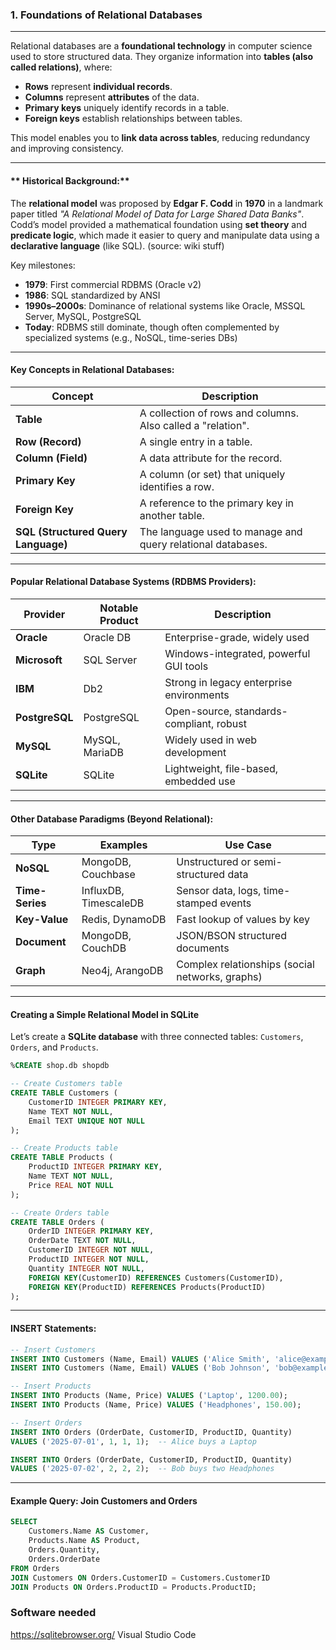 ### **1. Foundations of Relational Databases**

---

Relational databases are a **foundational technology** in computer science used to store structured data. They organize information into **tables (also called relations)**, where:

* **Rows** represent **individual records**.
* **Columns** represent **attributes** of the data.
* **Primary keys** uniquely identify records in a table.
* **Foreign keys** establish relationships between tables.

This model enables you to **link data across tables**, reducing redundancy and improving consistency.

---

#### ** Historical Background:**

The **relational model** was proposed by **Edgar F. Codd** in **1970** in a landmark paper titled *"A Relational Model of Data for Large Shared Data Banks"*. Codd’s model provided a mathematical foundation using **set theory** and **predicate logic**, which made it easier to query and manipulate data using a **declarative language** (like SQL). (source: wiki stuff)

Key milestones:

* **1979**: First commercial RDBMS (Oracle v2)
* **1986**: SQL standardized by ANSI
* **1990s–2000s**: Dominance of relational systems like Oracle, MSSQL Server, MySQL, PostgreSQL
* **Today**: RDBMS still dominate, though often complemented by specialized systems (e.g., NoSQL, time-series DBs)

---

#### **Key Concepts in Relational Databases:**

| Concept                             | Description                                                 |
| ----------------------------------- | ----------------------------------------------------------- |
| **Table**                           | A collection of rows and columns. Also called a "relation". |
| **Row (Record)**                    | A single entry in a table.                                  |
| **Column (Field)**                  | A data attribute for the record.                            |
| **Primary Key**                     | A column (or set) that uniquely identifies a row.           |
| **Foreign Key**                     | A reference to the primary key in another table.            |
| **SQL (Structured Query Language)** | The language used to manage and query relational databases. |

---

#### **Popular Relational Database Systems (RDBMS Providers):**

| Provider       | Notable Product | Description                              |
| -------------- | --------------- | ---------------------------------------- |
| **Oracle**     | Oracle DB       | Enterprise-grade, widely used            |
| **Microsoft**  | SQL Server      | Windows-integrated, powerful GUI tools   |
| **IBM**        | Db2             | Strong in legacy enterprise environments |
| **PostgreSQL** | PostgreSQL      | Open-source, standards-compliant, robust |
| **MySQL**      | MySQL, MariaDB  | Widely used in web development           |
| **SQLite**     | SQLite          | Lightweight, file-based, embedded use    |

---

#### **Other Database Paradigms (Beyond Relational):**

| Type            | Examples              | Use Case                                        |
| --------------- | --------------------- | ----------------------------------------------- |
| **NoSQL**       | MongoDB, Couchbase    | Unstructured or semi-structured data            |
| **Time-Series** | InfluxDB, TimescaleDB | Sensor data, logs, time-stamped events          |
| **Key-Value**   | Redis, DynamoDB       | Fast lookup of values by key                    |
| **Document**    | MongoDB, CouchDB      | JSON/BSON structured documents                  |
| **Graph**       | Neo4j, ArangoDB       | Complex relationships (social networks, graphs) |

---

#### **Creating a Simple Relational Model in SQLite**

Let’s create a **SQLite database** with three connected tables: `Customers`, `Orders`, and `Products`.

```sql
%CREATE shop.db shopdb

-- Create Customers table
CREATE TABLE Customers (
    CustomerID INTEGER PRIMARY KEY,
    Name TEXT NOT NULL,
    Email TEXT UNIQUE NOT NULL
);

-- Create Products table
CREATE TABLE Products (
    ProductID INTEGER PRIMARY KEY,
    Name TEXT NOT NULL,
    Price REAL NOT NULL
);

-- Create Orders table
CREATE TABLE Orders (
    OrderID INTEGER PRIMARY KEY,
    OrderDate TEXT NOT NULL,
    CustomerID INTEGER NOT NULL,
    ProductID INTEGER NOT NULL,
    Quantity INTEGER NOT NULL,
    FOREIGN KEY(CustomerID) REFERENCES Customers(CustomerID),
    FOREIGN KEY(ProductID) REFERENCES Products(ProductID)
);
```

---

#### **INSERT Statements:**

```sql
-- Insert Customers
INSERT INTO Customers (Name, Email) VALUES ('Alice Smith', 'alice@example.com');
INSERT INTO Customers (Name, Email) VALUES ('Bob Johnson', 'bob@example.com');

-- Insert Products
INSERT INTO Products (Name, Price) VALUES ('Laptop', 1200.00);
INSERT INTO Products (Name, Price) VALUES ('Headphones', 150.00);

-- Insert Orders
INSERT INTO Orders (OrderDate, CustomerID, ProductID, Quantity)
VALUES ('2025-07-01', 1, 1, 1);  -- Alice buys a Laptop

INSERT INTO Orders (OrderDate, CustomerID, ProductID, Quantity)
VALUES ('2025-07-02', 2, 2, 2);  -- Bob buys two Headphones
```

---

#### **Example Query: Join Customers and Orders**

```sql
SELECT
    Customers.Name AS Customer,
    Products.Name AS Product,
    Orders.Quantity,
    Orders.OrderDate
FROM Orders
JOIN Customers ON Orders.CustomerID = Customers.CustomerID
JOIN Products ON Orders.ProductID = Products.ProductID;
```



### **Software needed**

https://sqlitebrowser.org/
Visual Studio Code

